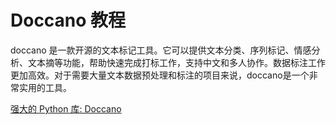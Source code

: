 # Doccano 教程

<show-structure depth="2"/>

doccano 是一款开源的文本标记工具。它可以提供文本分类、序列标记、情感分析、文本摘等功能，帮助快速完成打标工作，支持中文和多人协作。数据标注工作更加高效。对于需要大量文本数据预处理和标注的项目来说，doccano是一个非常实用的工具。


<seealso>
<category ref="ref_docs">
    <a href="https://mp.weixin.qq.com/s/feTKl0snD0qpo3w_Q2WrvA">强大的 Python 库: Doccano</a>
</category>
<category ref="ref_github">
</category>
<category ref="ref_issues"></category>
<category ref="ref_hf"></category>
<category ref="ref_ms"></category>
</seealso>